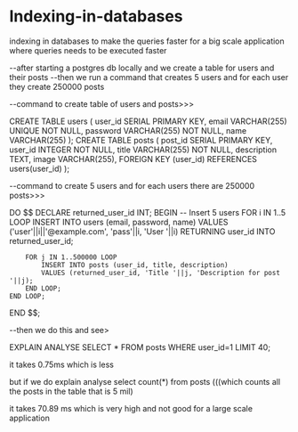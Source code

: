 # Indexing-in-databases
indexing in databases to make the queries faster for a big scale application where queries needs to be executed faster

--after starting a postgres db locally and we create a table for users and their posts
--then we run a command that creates 5 users and for each user they create 250000 posts

--command to create table of users and posts>>>

CREATE TABLE users (
    user_id SERIAL PRIMARY KEY,
    email VARCHAR(255) UNIQUE NOT NULL,
    password VARCHAR(255) NOT NULL,
    name VARCHAR(255)
);
CREATE TABLE posts (
    post_id SERIAL PRIMARY KEY,
    user_id INTEGER NOT NULL,
    title VARCHAR(255) NOT NULL,
    description TEXT,
    image VARCHAR(255),
    FOREIGN KEY (user_id) REFERENCES users(user_id)
);

--command to create 5 users and for each users there are 250000 posts>>>

DO $$
DECLARE
    returned_user_id INT;
BEGIN
    -- Insert 5 users
    FOR i IN 1..5 LOOP
        INSERT INTO users (email, password, name) VALUES
        ('user'||i||'@example.com', 'pass'||i, 'User '||i)
        RETURNING user_id INTO returned_user_id;

        FOR j IN 1..500000 LOOP
            INSERT INTO posts (user_id, title, description)
            VALUES (returned_user_id, 'Title '||j, 'Description for post '||j);
        END LOOP;
    END LOOP;
END $$;

--then we do this and see>

 EXPLAIN ANALYSE SELECT * FROM posts WHERE user_id=1 LIMIT 40;


 it takes 0.75ms which is less

 but if we do explain analyse select count(*) from posts (((which counts all the posts in the table that is 5 mil)

 it takes 70.89 ms which is very high and not good for a large scale application
